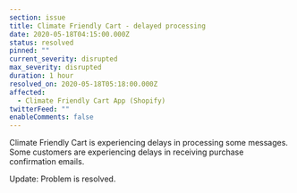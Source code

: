 ```yaml
---
section: issue
title: Climate Friendly Cart - delayed processing
date: 2020-05-18T04:15:00.000Z
status: resolved
pinned: ""
current_severity: disrupted
max_severity: disrupted
duration: 1 hour
resolved_on: 2020-05-18T05:18:00.000Z
affected:
  - Climate Friendly Cart App (Shopify)
twitterFeed: ""
enableComments: false
---
```

Climate Friendly Cart is experiencing delays in processing some messages. Some customers are experiencing delays in receiving purchase confirmation emails.

Update: Problem is resolved.